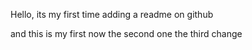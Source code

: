 Hello, its my first time adding a readme on github

and this is my first 
now the second one
the third change
